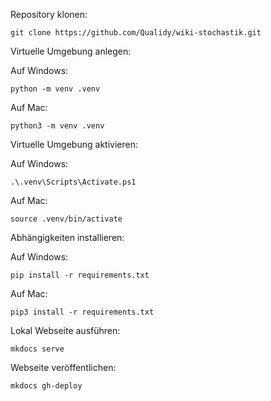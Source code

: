 Repository klonen:

```commandline
git clone https://github.com/Qualidy/wiki-stochastik.git
```

Virtuelle Umgebung anlegen:

Auf Windows:

```commandline
python -m venv .venv
```

Auf Mac:

```commandline
python3 -m venv .venv
```

Virtuelle Umgebung aktivieren:

Auf Windows:

```commandline
.\.venv\Scripts\Activate.ps1
```

Auf Mac:

```commandline
source .venv/bin/activate
```

Abhängigkeiten installieren:

Auf Windows:

```commandline
pip install -r requirements.txt
```

Auf Mac:

```commandline
pip3 install -r requirements.txt
```

Lokal Webseite ausführen:

```commandline
mkdocs serve
```

Webseite veröffentlichen:

```commandline
mkdocs gh-deploy
```
